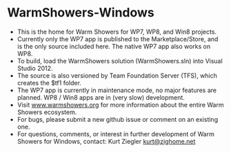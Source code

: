 WarmShowers-Windows
===================

* This is the home for Warm Showers for WP7, WP8, and Win8 projects.
* Currently only the WP7 app is published to the Marketplace/Store, and is the only source included here.  The native WP7 app also works on WP8.
* To build, load the WarmShowers solution (WarmShowers.sln) into Visual Studio 2012.
* The source is also versioned by Team Foundation Server (TFS), which creates the $tf1 folder.
* The WP7 app is currently in maintenance mode, no major features are planned.  WP8 / Win8 apps are in (very slow) development.
* Visit www.warmshowers.org for more information about the entire Warm Showers ecosystem.
* For bugs, please submit a new github issue or comment on an existing one.
* For questions, comments, or interest in further development of Warm Showers for Windows, contact:
Kurt Ziegler
kurt@zighome.net

